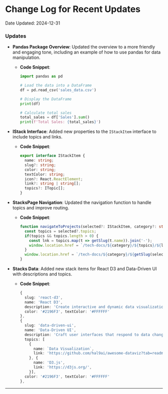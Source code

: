 # Change Log for Recent Updates

Date Updated: 2024-12-31

### Updates

- **Pandas Package Overview**: Updated the overview to a more friendly and engaging tone, including an example of how to use pandas for data manipulation.
  - **Code Snippet**:

    ```python
    import pandas as pd
    
    # Load the data into a DataFrame
    df = pd.read_csv('sales_data.csv')
    
    # Display the DataFrame
    print(df)
    
    # Calculate total sales
    total_sales = df['Sales'].sum()
    print(f'Total Sales: {total_sales}')
    ```

- **IStack Interface**: Added new properties to the `IStackItem` interface to include topics and links.
  - **Code Snippet**:

    ```typescript
    export interface IStackItem {
      name: string;
      slug?: string;
      color: string;
      textColor: string;
      icon?: React.ReactElement;
      link?: string | string[];
      topics?: ITopic[];
    }
    ```

- **StacksPage Navigation**: Updated the navigation function to handle topics and improve routing.
  - **Code Snippet**:

    ```typescript
    function navigateToProjects(selected?: IStackItem, category?: string): void {
      const topics = selected?.topics;
      if(topics && topics.length > 0) {
        const lnk = topics.map(t => getSlug(t.name)).join('-');
        window.location.href = `/tech-docs/${category}/${topics}/${lnk}`;
      }
      window.location.href = `/tech-docs/${category}/${getSlug(selected?.name)}`;
    }
    ```

- **Stacks Data**: Added new stack items for React D3 and Data-Driven UI with descriptions and topics.
  - **Code Snippet**:

    ```typescript
    {
      slug: 'react-d3',
      name: 'React D3',
      description: 'Create interactive and dynamic data visualizations with D3.js and React.',
      color: '#2196F3', textColor: '#FFFFFF'
    },
    {
      slug: 'data-driven-ui',
      name: 'Data-Driven UI',
      description: 'Craft user interfaces that respond to data changes with ease.',
      topics: [
        {
          name: `Data Visualization`,
          link: 'https://github.com/hal9ai/awesome-dataviz?tab=readme-ov-file',
        }, {
          name: 'D3.js',
          link: 'https://d3js.org/',
        }],
      color: '#2196F3', textColor: '#FFFFFF'
    },
    ```

---
